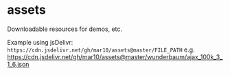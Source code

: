 # assets
Downloadable resources for demos, etc.


Example using jsDelivr:
    `https://cdn.jsdelivr.net/gh/mar10/assets@master/FILE_PATH`
e.g.
    https://cdn.jsdelivr.net/gh/mar10/assets@master/wunderbaum/ajax_100k_3_1_6.json
